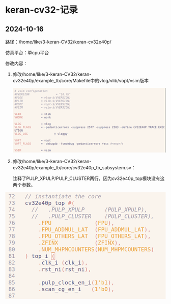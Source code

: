 # keran-cv32-记录

## 2024-10-16

路径：/home/like/3-keran-CV32/keran-cv32e40p/

仿真平台：单cpu平台

修改内容：

1. 修改/home/like/3-keran-CV32/keran-cv32e40p/example_tb/core/Makefile中的vlog/vlib/vopt/vsim版本

   ![image-20231016204217163](attachments/image-20231016204217163.png)

2. 修改/home/like/3-keran-CV32/keran-cv32e40p/example_tb/core/cv32e40p_tb_subsystem.sv：

   注释了PULP_XPULP/PULP_CLUSTER两行，因为cv32e40p_top模块没有这两个参数。

![image-20231016204423296](attachments/image-20231016204423296.png)
